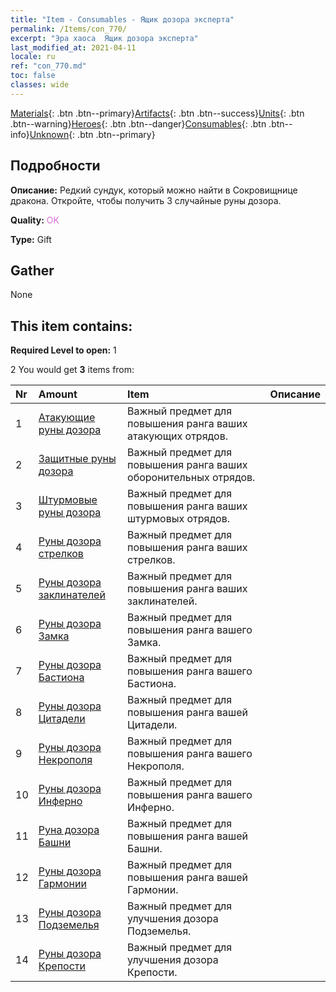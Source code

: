 ```yaml
---
title: "Item - Consumables - Ящик дозора эксперта"
permalink: /Items/con_770/
excerpt: "Эра хаоса  Ящик дозора эксперта"
last_modified_at: 2021-04-11
locale: ru
ref: "con_770.md"
toc: false
classes: wide
---
```

 [Materials](/ru/Items/){: .btn .btn--primary}[Artifacts](/ru/Items/Artifacts/){: .btn .btn--success}[Units](/ru/Items/Units/){: .btn .btn--warning}[Heroes](/ru/Items/Heroes/){: .btn .btn--danger}[Consumables](/ru/Items/Consumables/){: .btn .btn--info}[Unknown](/ru/Items/Unknown/){: .btn .btn--primary}

## Подробности
 **Описание:** Редкий сундук, который можно найти в Сокровищнице дракона. Откройте, чтобы получить 3 случайные руны дозора.

 **Quality:** <span style="color: #DA70D6">OK</span>

 **Type:** Gift

## Gather

  None

## This item contains:

 **Required Level to open:** 1

 2 You would get **3** items  from:

  | Nr | Amount |     Item    | Описание |
  |:---|:-------|:------------|:-----------:|
  | 1 | [Атакующие руны дозора](/ru/Items/con_734/) | Важный предмет для повышения ранга ваших атакующих отрядов. | 
  | 2 | [Защитные руны дозора](/ru/Items/con_739/) | Важный предмет для повышения ранга ваших оборонительных отрядов. | 
  | 3 | [Штурмовые руны дозора](/ru/Items/con_741/) | Важный предмет для повышения ранга ваших штурмовых отрядов. | 
  | 4 | [Руны дозора стрелков](/ru/Items/con_742/) | Важный предмет для повышения ранга ваших стрелков. | 
  | 5 | [Руны дозора заклинателей](/ru/Items/con_746/) | Важный предмет для повышения ранга ваших заклинателей. | 
  | 6 | [Руны дозора Замка](/ru/Items/con_752/) | Важный предмет для повышения ранга вашего Замка. | 
  | 7 | [Руны дозора Бастиона](/ru/Items/con_753/) | Важный предмет для повышения ранга вашего Бастиона. | 
  | 8 | [Руны дозора Цитадели](/ru/Items/con_754/) | Важный предмет для повышения ранга вашей Цитадели. | 
  | 9 | [Руны дозора Некрополя](/ru/Items/con_755/) | Важный предмет для повышения ранга вашего Некрополя. | 
  | 10 | [Руны дозора Инферно](/ru/Items/con_777/) | Важный предмет для повышения ранга вашего Инферно. | 
  | 11 | [Руна дозора Башни](/ru/Items/con_785/) | Важный предмет для повышения ранга вашей Башни. | 
  | 12 | [Руны дозора Гармонии](/ru/Items/con_791/) | Важный предмет для повышения ранга вашей Гармонии. | 
  | 13 | [Руны дозора Подземелья](/ru/Items/con_792/) | Важный предмет для улучшения дозора Подземелья. | 
  | 14 | [Руны дозора Крепости](/ru/Items/con_818/) | Важный предмет для улучшения дозора Крепости. | 
